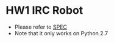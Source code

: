 # HW1 IRC Robot
* Please refer to [SPEC](https://github.com/plsmaop/CN2017/raw/master/HW1/CN_2017_Homework1_Specification.pdf)
* Note that it only works on Python 2.7
